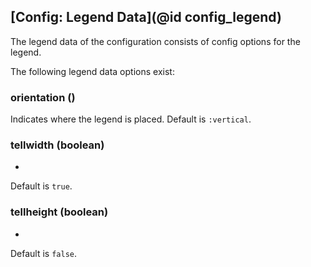 ## [Config: Legend Data](@id config_legend)

The legend data of the configuration consists of config options for the legend. 

The following legend data options exist:

### orientation ()
Indicates where the legend is placed.
Default is `:vertical`.

### tellwidth (boolean)
-
Default is `true`.

### tellheight (boolean)
-
Default is `false`.